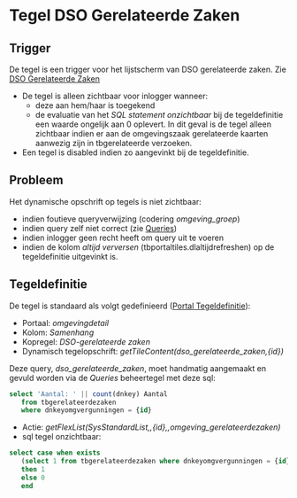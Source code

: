 # Tegel DSO Gerelateerde Zaken

## Trigger

De tegel is een trigger voor het lijstscherm van DSO gerelateerde zaken. Zie [DSO Gerelateerde Zaken](/docs/probleemoplossing/programmablokken/dso_gerelateerde_zaken.md)

  * De tegel is alleen zichtbaar voor inlogger wanneer: 
    * deze aan hem/haar is toegekend 
    * de evaluatie van het *SQL statement onzichtbaar* bij de tegeldefinitie een waarde ongelijk aan 0 oplevert. In dit geval is de tegel alleen zichtbaar indien er aan de omgevingszaak gerelateerde kaarten aanwezig zijn in tbgerelateerde verzoeken.
  * Een tegel is disabled indien zo aangevinkt bij de tegeldefinitie.

## Probleem

Het dynamische opschrift op tegels is niet zichtbaar:

  * indien foutieve queryverwijzing (codering *omgeving_groep*) 
  * indien query zelf niet correct (zie [Queries](/docs/instellen_inrichten/queries.md))
  * indien inlogger geen recht heeft om query uit te voeren 
  * indien de kolom *altijd verversen* (tbportaltiles.dlaltijdrefreshen) op de tegeldefinitie uitgevinkt is.

## Tegeldefinitie

De tegel is standaard als volgt gedefinieerd ([Portal Tegeldefinitie](/docs/instellen_inrichten/portaldefinitie/portal_tegel.md)):

  * Portaal: *omgevingdetail*
  * Kolom: *Samenhang*
  * Kopregel: *DSO-gerelateerde zaken*
  * Dynamisch tegelopschrift: *getTileContent(dso_gerelateerde_zaken,{id})*

Deze query, *dso_gerelateerde_zaken*, moet handmatig aangemaakt en gevuld  worden via de *Queries* beheertegel met deze sql:

```sql
select 'Aantal: ' || count(dnkey) Aantal 
   from tbgerelateerdezaken 
   where dnkeyomgvergunningen = {id}
```

  * Actie: *getFlexList(SysStandardList,,{id},,omgeving_gerelateerdezaken)*
  * sql tegel onzichtbaar:

```sql
select case when exists 
   (select 1 from tbgerelateerdezaken where dnkeyomgvergunningen = {id}) 
   then 1 
   else 0 
   end
```


